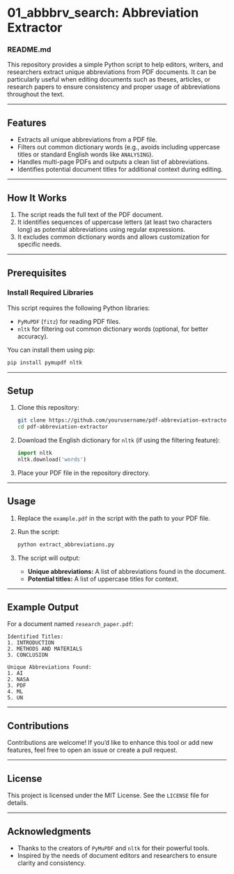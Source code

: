 # 01_abbbrv_search: Abbreviation Extractor
### README.md

This repository provides a simple Python script to help editors, writers, and researchers extract unique abbreviations from PDF documents. It can be particularly useful when editing documents such as theses, articles, or research papers to ensure consistency and proper usage of abbreviations throughout the text.

---

## Features

- Extracts all unique abbreviations from a PDF file.
- Filters out common dictionary words (e.g., avoids including uppercase titles or standard English words like `ANALYSING`).
- Handles multi-page PDFs and outputs a clean list of abbreviations.
- Identifies potential document titles for additional context during editing.

---

## How It Works

1. The script reads the full text of the PDF document.
2. It identifies sequences of uppercase letters (at least two characters long) as potential abbreviations using regular expressions.
3. It excludes common dictionary words and allows customization for specific needs.

---

## Prerequisites

### Install Required Libraries
This script requires the following Python libraries:

- `PyMuPDF` (`fitz`) for reading PDF files.
- `nltk` for filtering out common dictionary words (optional, for better accuracy).

You can install them using pip:

```bash
pip install pymupdf nltk
```

---

## Setup

1. Clone this repository:
   ```bash
   git clone https://github.com/yourusername/pdf-abbreviation-extractor.git
   cd pdf-abbreviation-extractor
   ```

2. Download the English dictionary for `nltk` (if using the filtering feature):
   ```python
   import nltk
   nltk.download('words')
   ```

3. Place your PDF file in the repository directory.

---

## Usage

1. Replace the `example.pdf` in the script with the path to your PDF file.
2. Run the script:

   ```bash
   python extract_abbreviations.py
   ```

3. The script will output:
   - **Unique abbreviations:** A list of abbreviations found in the document.
   - **Potential titles:** A list of uppercase titles for context.

---

## Example Output

For a document named `research_paper.pdf`:

```plaintext
Identified Titles:
1. INTRODUCTION
2. METHODS AND MATERIALS
3. CONCLUSION

Unique Abbreviations Found:
1. AI
2. NASA
3. PDF
4. ML
5. UN
```

---

## Contributions

Contributions are welcome! If you’d like to enhance this tool or add new features, feel free to open an issue or create a pull request.

---

## License

This project is licensed under the MIT License. See the `LICENSE` file for details.

---

## Acknowledgments

- Thanks to the creators of `PyMuPDF` and `nltk` for their powerful tools.
- Inspired by the needs of document editors and researchers to ensure clarity and consistency.
